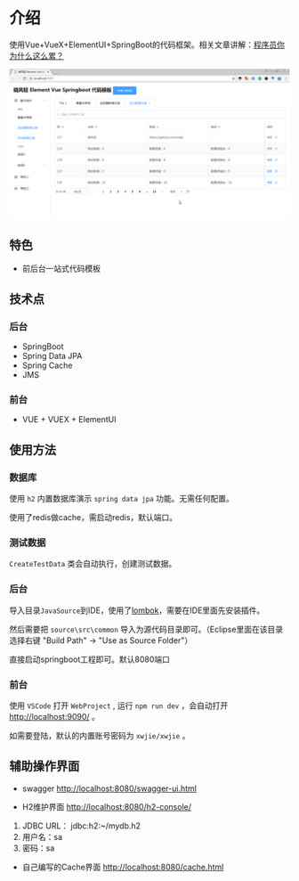 # 介绍

使用Vue+VueX+ElementUI+SpringBoot的代码框架。相关文章讲解：[程序员你为什么这么累？](https://zhuanlan.zhihu.com/p/28705206)


![](./main.png)

## 特色

* 前后台一站式代码模板

## 技术点

### 后台
* SpringBoot
* Spring Data JPA
* Spring Cache
* JMS

### 前台
* VUE + VUEX + ElementUI

## 使用方法

### 数据库
使用 `h2` 内置数据库演示 `spring data jpa` 功能。无需任何配置。

使用了redis做cache，需启动redis，默认端口。

### 测试数据

`CreateTestData` 类会自动执行，创建测试数据。

### 后台

导入目录`JavaSource`到IDE，使用了[lombok](https://projectlombok.org/)，需要在IDE里面先安装插件。

然后需要把 `source\src\common` 导入为源代码目录即可。（Eclipse里面在该目录选择右键 "Build Path" -> "Use as Source Folder"）

直接启动springboot工程即可。默认8080端口

### 前台

使用 `VSCode` 打开 `WebProject` , 运行 `npm run dev` ，会自动打开 [http://localhost:9090/](http://localhost:9090/) 。


如需要登陆，默认的内置账号密码为 `xwjie/xwjie` 。

## 辅助操作界面 

* swagger [http://localhost:8080/swagger-ui.html](http://localhost:8080/swagger-ui.html)

* H2维护界面 [http://localhost:8080/h2-console/](http://localhost:8080/h2-console/)

1. JDBC URL： jdbc:h2:~/mydb.h2
2. 用户名：sa
3. 密码：sa

* 自己编写的Cache界面  [http://localhost:8080/cache.html](http://localhost:8080/cache.html)
